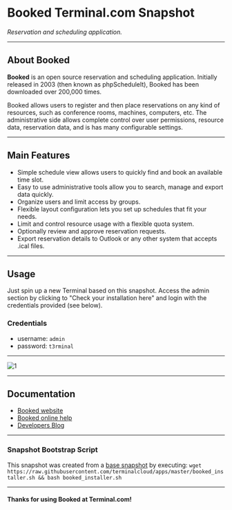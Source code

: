 # **Booked** Terminal.com Snapshot

*Reservation and scheduling application.*

---

## About Booked

**Booked** is an open source reservation and scheduling application. Initially released in 2003 (then known as phpScheduleIt), Booked has been downloaded over 200,000 times.

Booked allows users to register and then place reservations on any kind of resources, such as conference rooms, machines, computers, etc. The administrative side allows complete control over user permissions, resource data, reservation data, and is has many configurable settings.

---

## Main Features

- Simple schedule view allows users to quickly find and book an available time slot.
- Easy to use administrative tools allow you to search, manage and export data quickly.
- Organize users and limit access by groups.
- Flexible layout configuration lets you set up schedules that fit your needs.
- Limit and control resource usage with a flexible quota system.
- Optionally review and approve reservation requests.
- Export reservation details to Outlook or any other system that accepts .ical files.

---

## Usage

Just spin up a new Terminal based on this snapshot. Access the admin section by clicking to "Check your installation here" and login with the credentials provided (see below).

### Credentials

- username: `admin`
- password: `t3rminal`

---

![1](http://bookedscheduler.com/images/screenshots/schedule.png)

---

## Documentation

- [Booked website](http://bookedscheduler.com/)
- [Booked online help](http://bookedscheduler.com/help)
- [Developers Blog](http://php.brickhost.com/blog/)

---

### Snapshot Bootstrap Script

This snapshot was created from a [base snapshot](https://www.terminal.com/tiny/FzpHiTXG1K) by executing:
`wget https://raw.githubusercontent.com/terminalcloud/apps/master/booked_installer.sh && bash booked_installer.sh`

---

#### Thanks for using Booked at Terminal.com!

